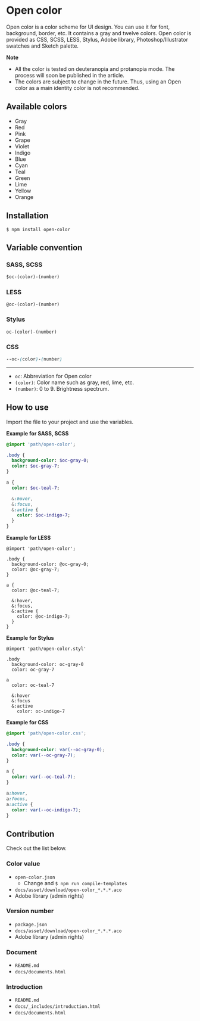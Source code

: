 # Open color

Open color is a color scheme for UI design. You can use it for font, background, border, etc. It contains a gray and twelve colors.
Open color is provided as CSS, SCSS, LESS, Stylus, Adobe library, Photoshop/Illustrator swatches and Sketch palette.

**Note**

* All the color is tested on deuteranopia and protanopia mode. The process will soon be published in the article.
* The colors are subject to change in the future. Thus, using an Open color as a main identity color is not recommended.

## Available colors

- Gray
- Red
- Pink
- Grape
- Violet
- Indigo
- Blue
- Cyan
- Teal
- Green
- Lime
- Yellow
- Orange

## Installation

```
$ npm install open-color
```

## Variable convention

### SASS, SCSS

```sass
$oc-(color)-(number)
```

### LESS

```less
@oc-(color)-(number)
```

### Stylus

```styl
oc-(color)-(number)
```
### CSS

```css
--oc-(color)-(number)
```

---

- `oc`:  Abbreviation for Open color
- `(color)`: Color name such as gray, red, lime, etc.
- `(number)`: 0 to 9. Brightness spectrum.


## How to use

Import the file to your project and use the variables.

**Example for SASS, SCSS**

```sass
@import 'path/open-color';

.body {
  background-color: $oc-gray-0;
  color: $oc-gray-7;
}

a {
  color: $oc-teal-7;

  &:hover,
  &:focus,
  &:active {
    color: $oc-indigo-7;
  }
}
```

**Example for LESS**

```less
@import 'path/open-color';

.body {
  background-color: @oc-gray-0;
  color: @oc-gray-7;
}

a {
  color: @oc-teal-7;

  &:hover,
  &:focus,
  &:active {
    color: @oc-indigo-7;
  }
}
```

**Example for Stylus**

```styl
@import 'path/open-color.styl'

.body
  background-color: oc-gray-0
  color: oc-gray-7

a
  color: oc-teal-7

  &:hover
  &:focus
  &:active
    color: oc-indigo-7
```

**Example for CSS**

```css
@import 'path/open-color.css';

.body {
  background-color: var(--oc-gray-0);
  color: var(--oc-gray-7);
}

a {
  color: var(--oc-teal-7);
}

a:hover,
a:focus,
a:active {
  color: var(--oc-indigo-7);
}
```

## Contribution

Check out the list below.

### Color value

- `open-color.json` 
   - Change and `$ npm run compile-templates`
- `docs/asset/download/open-color_*.*.*.aco`
- Adobe library (admin rights)

### Version number

- `package.json`
- `docs/asset/download/open-color_*.*.*.aco`
- Adobe library (admin rights)

### Document

- `README.md`
- `docs/documents.html`

### Introduction

- `README.md`
- `docs/_includes/introduction.html`
- `docs/documents.html`
